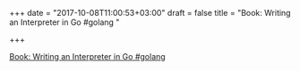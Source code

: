 +++
date = "2017-10-08T11:00:53+03:00"
draft = false
title = "Book: Writing an Interpreter in Go #golang "

+++

<p><a href="https://interpreterbook.com/">Book: Writing an Interpreter in Go #golang </a></p>
